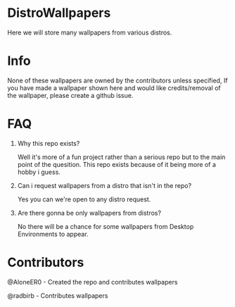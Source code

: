# DistroWallpapers

Here we will store many wallpapers from various distros.

# Info
None of these wallpapers are owned by the contributors unless specified, If you have made a wallpaper shown here and would like credits/removal of the wallpaper, please create a github issue.


# FAQ

1.  Why this repo exists?
    
    Well it's more of a fun project rather than a serious repo but to the main point of the quesition. This repo exists because of it being more of a hobby i guess.

2.  Can i request wallpapers from a distro that isn't in the repo?
    
    Yes you can we're open to any distro request.

3. Are there gonna be only wallpapers from distros?

   No there will be a chance for some wallpapers from Desktop Environments to appear.

# Contributors 

@AloneER0 - Created the repo and contributes wallpapers

@radbirb - Contributes wallpapers




